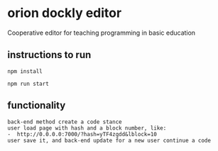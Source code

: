 # orion dockly editor 

Cooperative editor for teaching programming in basic education

## instructions to run

    npm install

    npm run start

## functionality
    back-end method create a code stance
    user load page with hash and a block number, like:
    -  http://0.0.0.0:7000/?hash=yTF4zgdd&lblock=10
    user save it, and back-end update for a new user continue a code